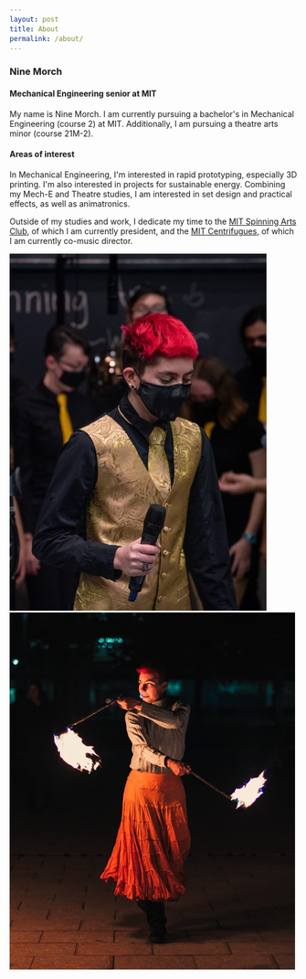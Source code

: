 ```yaml
---
layout: post
title: About
permalink: /about/
---
```





### Nine Morch
#### Mechanical Engineering senior at MIT

My name is Nine Morch. I am currently pursuing a bachelor's in Mechanical Engineering (course 2) at MIT. Additionally, I am pursuing a theatre arts minor (course 21M-2). 

#### Areas of interest
In Mechanical Engineering, I'm interested in rapid prototyping, especially 3D printing. I'm also interested in projects for sustainable energy. 
Combining my Mech-E and Theatre studies, I am interested in set design and practical effects, as well as animatronics. 

Outside of my studies and work, I dedicate my time to the <a href="spinning-arts@mit.edu" >MIT Spinning Arts Club</a>, of which I am currently president, and the <a href="https://www.youtube.com/user/mitcentrifugues">MIT Centrifugues</a>, of which I am currently co-music director. 

![Photo of Nine in gold and black concert dress holding microphone](assets/img/fugues.png) ![Photo of Nine performing fire-spinning](assets/img/spinningarts.jpg)

